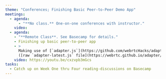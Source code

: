 ```yaml
---
theme: "Conferences; Finishing Basic Peer-to-Peer Demo App"
meetings:
  - agenda:
      - "**No class.** One-on-one conferences with instructor."
    video:
  - agenda:
    - "**Remote Class**. See Basecamp for details."
    - Finishing up basic peer-to-peer app
    - >
      Making use of [`adapter.js`](https://github.com/webrtcHacks/adapter)
      ([raw `adapter-latest.js` file](https://webrtc.github.io/adapter/adapter-latest.js))
    video: https://youtu.be/cxzvpb3mGcs
tasks:
  - Catch up on Week One thru Four reading-discussions on Basecamp
---
```

